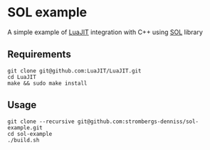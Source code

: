 # SOL example
A simple example of [LuaJIT](https://github.com/LuaJIT/LuaJIT) integration with C++ using [SOL](https://github.com/ThePhD/sol2) library 

## Requirements
    git clone git@github.com:LuaJIT/LuaJIT.git
    cd LuaJIT
    make && sudo make install

## Usage
    git clone --recursive git@github.com:strombergs-denniss/sol-example.git
    cd sol-example
    ./build.sh
